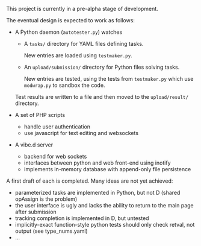 This project is currently in a pre-alpha stage of development.

The eventual design is expected to work as follows:

-   A Python daemon (`autotester.py`) watches
    
    -   A `tasks/` directory for YAML files defining tasks.
    
        New entries are loaded using `testmaker.py`.
        
    -   An `upload/submission/` directory for Python files solving tasks.

        New entries are tested, using the tests from `testmaker.py` which use `modwrap.py` to sandbox the code.
    
    Test results are written to a file and then moved to the `upload/result/` directory.

-   A set of PHP scripts
    -   handle user authentication
    -   use javascript for text editing and websockets

-   A vibe.d server
    -   backend for web sockets
    -   interfaces between python and web front-end using inotify
    -   implements in-memory database with append-only file persistence

A first draft of each is completed.  Many ideas are not yet achieved:

-   parameterized tasks are implemented in Python, but not D (shared opAssign is the problem)
-   the user interface is ugly and lacks the ability to return to the main page after submission
-   tracking completion is implemented in D, but untested
-   implicitly-exact function-style python tests should only check retval, not output (see type_nums.yaml)
-   ...
